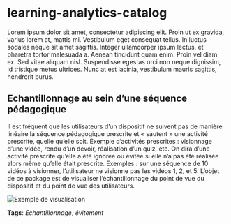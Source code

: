 # learning-analytics-catalog

Lorem ipsum dolor sit amet, consectetur adipiscing elit. Proin ut ex gravida, varius lorem at, mattis mi. Vestibulum eget consequat tellus. In luctus sodales neque sit amet sagittis. Integer ullamcorper ipsum lectus, et pharetra tortor malesuada a. Aenean tincidunt quam enim. Proin vel diam ex. Sed vitae aliquam nisl. Suspendisse egestas orci non neque dignissim, id tristique metus ultrices. Nunc at est lacinia, vestibulum mauris sagittis, hendrerit purus.

## Echantillonnage au sein d’une séquence pédagogique
Il est fréquent que les utilisateurs d’un dispositif ne suivent pas de manière linéaire la séquence pédagogique prescrite et « sautent » une activité prescrite, quelle qu’elle soit. Exemple d’activités prescrites : visionnage d’une vidéo, rendu d’un devoir, réalisation d’un quiz, etc. On dira d’une activité prescrite qu’elle a été ignorée ou évitée si elle n’a pas été réalisée alors même qu’elle était prescrite. Exemples : sur une séquence de 10 vidéos à visionner, l’utilisateur ne visionne pas les vidéos 1, 2, et 5. L’objet de ce package est de visualiser l’échantillonnage du point de vue du dispositif et du point de vue des utilisateurs. 

![Exemple de visualisation](http://www.piloter.org/excel/images/h10.jpg)

**Tags**: *Echantillonnage*, *évitement*
